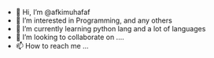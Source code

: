 - 👋 Hi, I’m @afkimuhafaf
- 👀 I’m interested in Programming, and any others
- 🌱 I’m currently learning python lang and a lot of languages
- 💞️ I’m looking to collaborate on ....
- 📫 How to reach me ...
<!---
afkimuhafaf/afkimuhafaf is a ✨ special ✨ repository because its `README.md` (this file) appears on your GitHub profile.
You can click the Preview link to take a look at your changes.
--->

